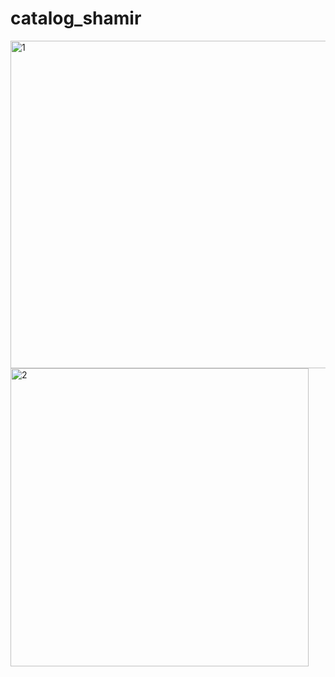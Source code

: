 # catalog_shamir

<img width="524" alt="1" src="https://github.com/user-attachments/assets/e61cf14a-5daa-449f-9653-62c03b842337">
<img width="477" alt="2" src="https://github.com/user-attachments/assets/1b47e0bd-e41a-4840-a535-8e6f762568dd">
